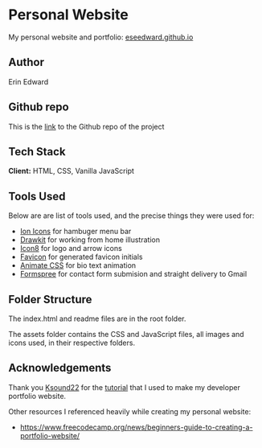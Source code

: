 # Personal Website

My personal website and portfolio: [eseedward.github.io](https://esedward.github.io/)

<!-- ![screenshot](screenshot.png) -->

## Author

Erin Edward

## Github repo

This is the [link](https://github.com/esedward/esedward.github.io) to the Github repo of the project

## Tech Stack

**Client:** HTML, CSS, Vanilla JavaScript

## Tools Used

Below are are list of tools used, and the precise things they were used for:

- [Ion Icons](https://ionic.io/ionicons) for hambuger menu bar
- [Drawkit](https://www.drawkit.io/) for working from home illustration
- [Icon8](https://icons8.com/) for logo and arrow icons
- [Favicon](https://favicon.io/) for generated favicon initials
- [Animate CSS](https://animate.style/) for bio text animation
- [Formspree](https://formspree.io/) for contact form submision and straight delivery to Gmail

## Folder Structure

The index.html and readme files are in the root folder.
<!-- , alongside the screenshot included in the readme. -->

The assets folder contains the CSS and JavaScript files, all images and icons used, in their respective folders.

## Acknowledgements

Thank you [Ksound22](https://github.com/Ksound22) for the [tutorial](https://www.freecodecamp.org/news/how-to-build-a-developer-portfolio-website/#portfolioprojecthowtobuildyourownonlinedeveloperportfolio) that I used to make my developer portfolio website.

Other resources I referenced heavily while creating my personal website:
- https://www.freecodecamp.org/news/beginners-guide-to-creating-a-portfolio-website/
